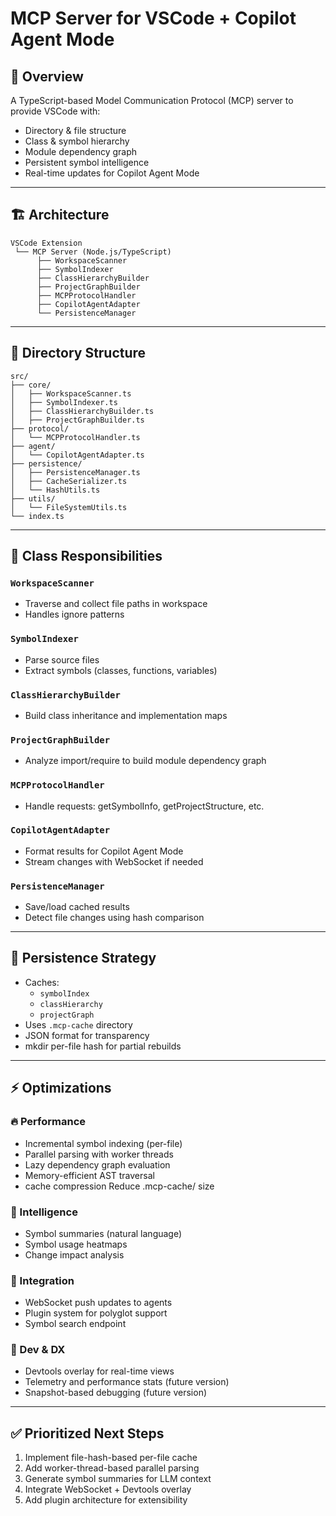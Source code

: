 <!-- filepath: /home/zied/workspace/mcp/workspace-tracker/docs/mcp_server_summary_backup.md -->

# MCP Server for VSCode + Copilot Agent Mode

## 🧠 Overview

A TypeScript-based Model Communication Protocol (MCP) server to provide VSCode with:

- Directory & file structure
- Class & symbol hierarchy
- Module dependency graph
- Persistent symbol intelligence
- Real-time updates for Copilot Agent Mode

---

## 🏗️ Architecture

```
VSCode Extension
 └── MCP Server (Node.js/TypeScript)
      ├── WorkspaceScanner
      ├── SymbolIndexer
      ├── ClassHierarchyBuilder
      ├── ProjectGraphBuilder
      ├── MCPProtocolHandler
      ├── CopilotAgentAdapter
      └── PersistenceManager
```

---

## 📁 Directory Structure

```
src/
├── core/
│   ├── WorkspaceScanner.ts
│   ├── SymbolIndexer.ts
│   ├── ClassHierarchyBuilder.ts
│   ├── ProjectGraphBuilder.ts
├── protocol/
│   └── MCPProtocolHandler.ts
├── agent/
│   └── CopilotAgentAdapter.ts
├── persistence/
│   ├── PersistenceManager.ts
│   ├── CacheSerializer.ts
│   └── HashUtils.ts
├── utils/
│   └── FileSystemUtils.ts
└── index.ts
```

---

## 🧱 Class Responsibilities

### `WorkspaceScanner`

- Traverse and collect file paths in workspace
- Handles ignore patterns

### `SymbolIndexer`

- Parse source files
- Extract symbols (classes, functions, variables)

### `ClassHierarchyBuilder`

- Build class inheritance and implementation maps

### `ProjectGraphBuilder`

- Analyze import/require to build module dependency graph

### `MCPProtocolHandler`

- Handle requests: getSymbolInfo, getProjectStructure, etc.

### `CopilotAgentAdapter`

- Format results for Copilot Agent Mode
- Stream changes with WebSocket if needed

### `PersistenceManager`

- Save/load cached results
- Detect file changes using hash comparison

---

## 💾 Persistence Strategy

- Caches:
  - `symbolIndex`
  - `classHierarchy`
  - `projectGraph`
- Uses `.mcp-cache` directory
- JSON format for transparency
- mkdir per-file hash for partial rebuilds

---

## ⚡ Optimizations

### 🔥 Performance

- Incremental symbol indexing (per-file)
- Parallel parsing with worker threads
- Lazy dependency graph evaluation
- Memory-efficient AST traversal
- cache compression Reduce .mcp-cache/ size

### 🧠 Intelligence

- Symbol summaries (natural language)
- Symbol usage heatmaps
- Change impact analysis

### 🔌 Integration

- WebSocket push updates to agents
- Plugin system for polyglot support
- Symbol search endpoint

### 🧪 Dev & DX

- Devtools overlay for real-time views
- Telemetry and performance stats (future version)
- Snapshot-based debugging (future version)

---

## ✅ Prioritized Next Steps

1. Implement file-hash-based per-file cache
2. Add worker-thread-based parallel parsing
3. Generate symbol summaries for LLM context
4. Integrate WebSocket + Devtools overlay
5. Add plugin architecture for extensibility
